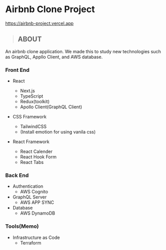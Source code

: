 # Airbnb Clone Project

https://airbnb-project.vercel.app

> ## ABOUT
An airbnb clone application. We made this to study new technologies such as GraphQL, Appllo Client, and AWS database.

### Front End

- React

  - Next.js
  - TypeScript
  - Redux(toolkit)
  - Apollo Client(GraphQL Client)

- CSS Framework

  - TailwindCSS
  - (Install emotion for using vanila css)

- React Framework
  - React Calender
  - React Hook Form
  - React Tabs

### Back End

- Authentication
  - AWS Cognito
- GraphQL Server
  - AWS APP SYNC
- Database
  - AWS DynamoDB

### Tools(Memo)

- Infrastructure as Code
  - Terraform
